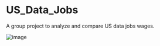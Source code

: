 # US_Data_Jobs

A group project to analyze and compare US data jobs wages.

![image](https://user-images.githubusercontent.com/78496051/132755560-916202bf-5aeb-43c8-8efa-630dbe50f55e.png)

